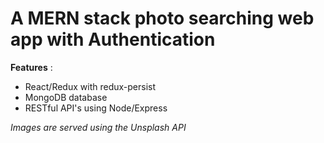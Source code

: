 # A MERN stack photo searching web app with Authentication

**Features** :

- React/Redux with redux-persist
- MongoDB database
- RESTful API's using Node/Express

_Images are served using the Unsplash API_
